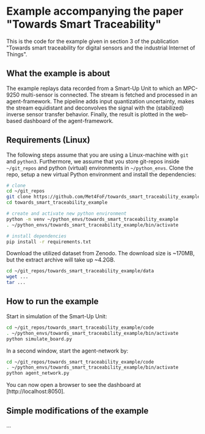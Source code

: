 # Example accompanying the paper "Towards Smart Traceability"

This is the code for the example given in section 3 of the publication "Towards smart traceability for digital sensors and the industrial Internet of Things".

## What the example is about

The example replays data recorded from a Smart-Up Unit to which an MPC-9250 multi-sensor is connected.
The stream is fetched and processed in an agent-framework.
The pipeline adds input quantization uncertainty, makes the stream equidistant and deconvolves the signal with the (stabilized) inverse sensor transfer behavior.
Finally, the result is plotted in the web-based dashboard of the agent-framework.

## Requirements (Linux)

The following steps assume that you are using a Linux-machine with `git` and `python3`.
Furthermore, we assume that you store git-repos inside `~/git_repos` and python (virtual) environments in `~/python_envs`.
Clone the repo, setup a new virtual Python environment and install the dependencies:

```bash
# clone
cd ~/git_repos
git clone https://github.com/Met4FoF/towards_smart_traceability_example.git
cd towards_smart_traceability_example

# create and activate new python environment
python -m venv ~/python_envs/towards_smart_traceability_example
. ~/python_envs/towards_smart_traceability_example/bin/activate

# install dependencies
pip install -r requirements.txt
```

Download the utilized dataset from Zenodo. The download size is ~170MB, but the extract archive will take up ~4.2GB. 

```bash
cd ~/git_repos/towards_smart_traceability_example/data
wget ...
tar ...
```

## How to run the example

Start in simulation of the Smart-Up Unit:

```bash
cd ~/git_repos/towards_smart_traceability_example/code
. ~/python_envs/towards_smart_traceability_example/bin/activate
python simulate_board.py
```

In a second window, start the agent-network by:

```bash
cd ~/git_repos/towards_smart_traceability_example/code
. ~/python_envs/towards_smart_traceability_example/bin/activate
python agent_network.py
```

You can now open a browser to see the dashboard at [http://localhost:8050].

## Simple modifications of the example

...